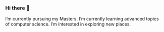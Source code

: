 ### Hi there 👋


 I’m currently pursuing my Masters.
 I’m currently learning advanced topics of computer science.
 I’m interested in exploring new places.


